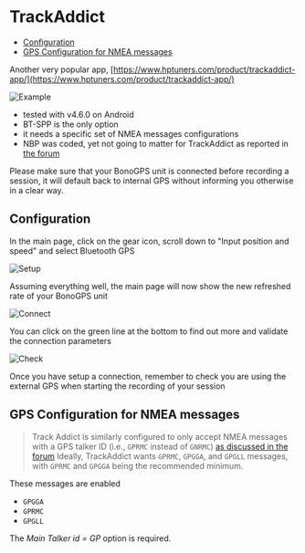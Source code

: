 # TrackAddict

- [Configuration](#configuration)
- [GPS Configuration for NMEA messages](#gps-configuration-for-nmea-messages)

Another very popular app, [https://www.hptuners.com/product/trackaddict-app/](https://www.hptuners.com/product/trackaddict-app/)

![Example](trackaddict_lagunaseca.png)

- tested with v4.6.0 on Android
- BT-SPP is the only option
- it needs a specific set of NMEA messages configurations
- NBP was coded, yet not going to matter for TrackAddict as reported in [the forum](https://forum.hptuners.com/showthread.php?78403-GPS-over-NBP&highlight=gps)  

Please make sure that your BonoGPS unit is connected before recording a session, it will default back to internal GPS without informing you otherwise in a clear way.

## Configuration

In the main page, click on the gear icon, scroll down to "Input position and speed" and select Bluetooth GPS

![Setup](trackaddict_setup.png)

Assuming everything well, the main page will now show the new refreshed rate of your BonoGPS unit

![Connect](trackaddict_connected.png)

You can click on the green line at the bottom to find out more and validate the connection parameters

![Check](trackaddict_check.png)

Once you have setup a connection, remember to check you are using the external GPS when starting the recording of your session

## GPS Configuration for NMEA messages

> Track Addict is similarly configured to only accept NMEA messages with a GPS talker ID (i.e., `GPRMC` instead of `GNRMC`) [as discussed in the forum](https://forum.hptuners.com/showthread.php?69123-Track-addict-external-GPS&highlight=gps)
> Ideally, TrackAddict wants `GPRMC`, `GPGGA`, and `GPGLL` messages, with `GPRMC` and `GPGGA` being the recommended minimum.

These messages are enabled

- `GPGGA`
- `GPRMC`
- `GPGLL`

The _Main Talker id = GP_ option is required.
